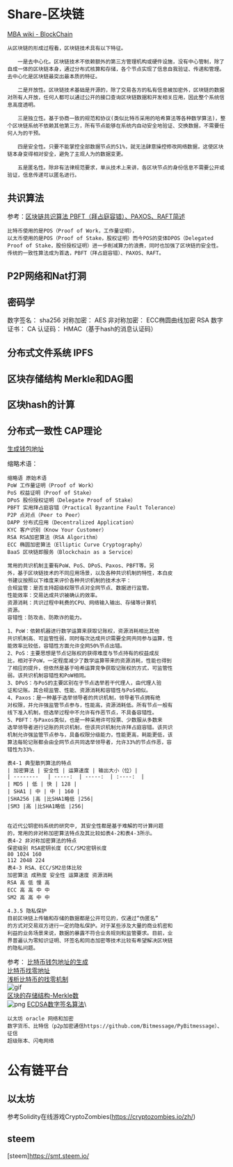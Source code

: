# Share-区块链
[MBA wiki - BlockChain](http://wiki.mbalib.com/wiki/%E5%8C%BA%E5%9D%97%E9%93%BE)
```
从区块链的形成过程看，区块链技术具有以下特征。

　　一是去中心化。区块链技术不依赖额外的第三方管理机构或硬件设施，没有中心管制，除了自成一体的区块链本身，通过分布式核算和存储，各个节点实现了信息自我验证、传递和管理。去中心化是区块链最突出最本质的特征。

　　二是开放性。区块链技术基础是开源的，除了交易各方的私有信息被加密外，区块链的数据对所有人开放，任何人都可以通过公开的接口查询区块链数据和开发相关应用，因此整个系统信息高度透明。

　　三是独立性。基于协商一致的规范和协议(类似比特币采用的哈希算法等各种数学算法)，整个区块链系统不依赖其他第三方，所有节点能够在系统内自动安全地验证、交换数据，不需要任何人为的干预。

　　四是安全性。只要不能掌控全部数据节点的51%，就无法肆意操控修改网络数据，这使区块链本身变得相对安全，避免了主观人为的数据变更。

　　五是匿名性。除非有法律规范要求，单从技术上来讲，各区块节点的身份信息不需要公开或验证，信息传递可以匿名进行。
```


## 共识算法
参考：[区块链共识算法 PBFT（拜占庭容错）、PAXOS、RAFT简述](http://blog.csdn.net/jerry81333/article/details/74303194)
```
比特币使用的是POS（Proof of Work，工作量证明），
以太币使用的是POS（Proof of Stake，股权证明）而今POS的变体DPOS（Delegated Proof of Stake，股份授权证明）进一步削减算力的浪费，同时也加强了区块链的安全性。
传统的一致性算法成为首选，PBFT（拜占庭容错）、PAXOS、RAFT。
```
## P2P网络和Nat打洞

## 密码学
数字签名：
	sha256
对称加密：
	AES
非对称加密：
	ECC椭圆曲线加密
	RSA
数字证书：
	CA
认证码：
	HMAC（基于hash的消息认证码）
	
## 分布式文件系统 IPFS

## 区块存储结构 Merkle和DAG图

## 区块hash的计算

## 分布式一致性 CAP理论

[生成钱包地址](https://pic1.zhimg.com/80/v2-75d938393614bf24b2b0f55ed553d7ba_hd.jpg)

缩略术语：
```
缩略语 原始术语
PoW 工作量证明（Proof of Work）
PoS 权益证明（Proof of Stake）
DPoS 股份授权证明（Delegate Proof of Stake）
PBFT 实用拜占庭容错（Practical Byzantine Fault Tolerance）
P2P 点对点（Peer to Peer）
DAPP 分布式应用（Decentralized Application）
KYC 客户识别（Know Your Customer）
RSA RSA加密算法（RSA Algorithm）
ECC 椭圆加密算法（Elliptic Curve Cryptography）
BaaS 区块链即服务（Blockchain as a Service）
```
```
常用的共识机制主要有PoW、PoS、DPoS、Paxos、PBFT等。另
外，基于区块链技术的不同应用场景，以及各种共识机制的特性，本白皮
书建议按照以下维度来评价各种共识机制的技术水平：
合规监管：是否支持超级权限节点对全网节点、数据进行监管。
性能效率：交易达成共识被确认的效率。
资源消耗：共识过程中耗费的CPU、网络输入输出、存储等计算机
资源。
容错性：防攻击、防欺诈的能力。

1、PoW：依赖机器进行数学运算来获取记账权，资源消耗相比其他
共识机制高、可监管性弱，同时每次达成共识需要全网共同参与运算，性
能效率比较低，容错性方面允许全网50%节点出错。
2、PoS：主要思想是节点记账权的获得难度与节点持有的权益成反
比，相对于PoW，一定程度减少了数学运算带来的资源消耗，性能也得到
了相应的提升，但依然是基于哈希运算竞争获取记账权的方式，可监管性
弱。该共识机制容错性和PoW相同。
3、DPoS：与PoS的主要区别在于节点选举若干代理人，由代理人验
证和记账。其合规监管、性能、资源消耗和容错性与PoS相似。
4、Paxos：是一种基于选举领导者的共识机制，领导者节点拥有绝
对权限，并允许强监管节点参与，性能高，资源消耗低。所有节点一般有
线下准入机制，但选举过程中不允许有作恶节点，不具备容错性。
5、PBFT：与Paxos类似，也是一种采用许可投票、少数服从多数来
选举领导者进行记账的共识机制，但该共识机制允许拜占庭容错。该共识
机制允许强监管节点参与，具备权限分级能力，性能更高，耗能更低，该
算法每轮记账都会由全网节点共同选举领导者，允许33%的节点作恶，容
错性为33%.
```
```
表4-1 典型散列算法的特点
| 加密算法 | 安全性 | 运算速度 | 输出大小（位）|
| --------   | -----:  | -----:  | :----:  |
| MD5 | 低 | 快 | 128 |
| SHA1 | 中 | 中 | 160 |
|SHA256 |高 |比SHA1略低 |256|
|SM3 |高 |比SHA1略低 |256|


在近代公钥密码系统的研究中, 其安全性都是基于难解的可计算问题
的，常用的非对称加密算法特点及其比较如表4-2和表4-3所示。
表4-2 非对称加密算法的特点
保密级别 RSA密钥长度 ECC/SM2密钥长度
80 1024 160
112 2048 224
表4-3 RSA、ECC/SM2总体比较
加密算法 成熟度 安全性 运算速度 资源消耗
RSA 高 低 慢 高
ECC 高 高 中 中
SM2 高 高 中 中

4.3.5 隐私保护
目前区块链上传输和存储的数据都是公开可见的，仅通过“伪匿名”
的方式对交易双方进行一定的隐私保护。对于某些涉及大量的商业机密和
利益的业务场景来说，数据的暴露不符合业务规则和监管要求。目前，业
界普遍认为零知识证明、环签名和同态加密等技术比较有希望解决区块链
的隐私问题。

```
参考：
[比特币钱包地址的生成](https://zhuanlan.zhihu.com/p/28036845)\
[比特币找零地址](http://www.8btc.com/joybtc_5)\
[浅析比特币的找零机制](http://www.8btc.com/bitcoin-change-addresses-explanation)\
![gif](http://img.blog.csdn.net/20161210180600786?watermark/2/text/aHR0cDovL2Jsb2cuY3Nkbi5uZXQvd281NDEwNzU3NTQ=/font/5a6L5L2T/fontsize/400/fill/I0JBQkFCMA==/dissolve/70/gravity/SouthEast)\
[区块的存储结构-Merkle数](https://learnblockchain.cn/2017/11/09/merkle/)\
![png](https://diycode.b0.upaiyun.com/photo/2017/f59da4e17b1224d6a3fd46309ff6edd7.jpeg)
[ECDSA数字签名算法](https://segmentfault.com/a/1190000012288285)\

```
以太坊 oracle 网络和加密
数字货币、比特信（p2p加密通信https://github.com/Bitmessage/PyBitmessage）、征信
超级账本、闪电网络
```

# 公有链平台
## 以太坊
参考Solidity在线游戏CryptoZombies(https://cryptozombies.io/zh/)
## steem
[steem]https://smt.steem.io/

